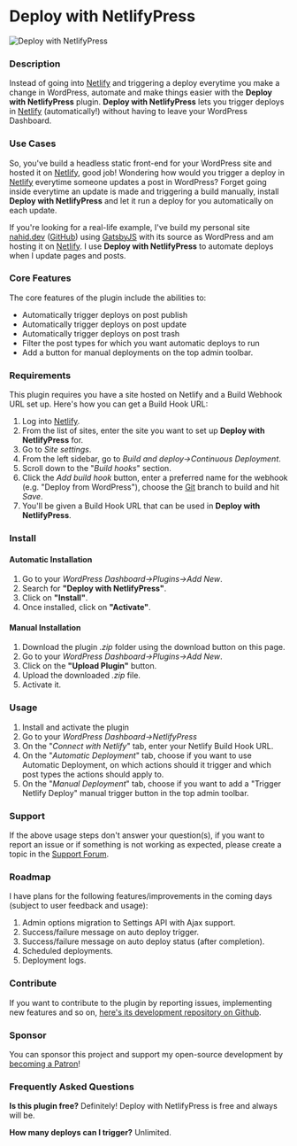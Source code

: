 # Deploy with NetlifyPress

![Deploy with NetlifyPress](http://ps.w.org/deploy-netlifypress/assets/banner-1544x500.png)

### Description
Instead of going into [Netlify](https://netlify.com) and triggering a deploy everytime you make a change in WordPress, automate and make things easier with the **Deploy with NetlifyPress** plugin. **Deploy with NetlifyPress** lets you trigger deploys in [Netlify](https://netlify.com) (automatically!) without having to leave your WordPress Dashboard.

### Use Cases
So, you've build a headless static front-end for your WordPress site and hosted it on [Netlify](https://netlify.com), good job! Wondering how would you trigger a deploy in [Netlify](https://netlify.com) everytime someone updates a post in WordPress? Forget going inside everytime an update is made and triggering a build manually, install **Deploy with NetlifyPress** and let it run a deploy for you automatically on each update.

If you're looking for a real-life example, I've build my personal site [nahid.dev](https://nahid.dev) ([GitHub](https://github.com/nfmohit-wpmudev/nahid.dev)) using [GatsbyJS](https://www.gatsbyjs.org/) with its source as WordPress and am hosting it on [Netlify](https://netlify.com). I use **Deploy with NetlifyPress** to automate deploys when I update pages and posts.

### Core Features
The core features of the plugin include the abilities to:
* Automatically trigger deploys on post publish
* Automatically trigger deploys on post update
* Automatically trigger deploys on post trash
* Filter the post types for which you want automatic deploys to run
* Add a button for manual deployments on the top admin toolbar.

### Requirements
This plugin requires you have a site hosted on Netlify and a Build Webhook URL set up. Here's how you can get a Build Hook URL:
1. Log into [Netlify](https://app.netlify.com/).
2. From the list of sites, enter the site you want to set up **Deploy with NetlifyPress** for.
3. Go to *Site settings*.
4. From the left sidebar, go to *Build and deploy→Continuous Deployment*.
5. Scroll down to the "*Build hooks*" section.
6. Click the *Add build hook* button, enter a preferred name for the webhook (e.g. "Deploy from WordPress"), choose the [Git](https://git-scm.com/) branch to build and hit *Save*.
7. You'll be given a Build Hook URL that can be used in **Deploy with NetlifyPress**.

### Install
#### Automatic Installation
1. Go to your *WordPress Dashboard→Plugins→Add New*.
2. Search for **"Deploy with NetlifyPress"**.
3. Click on **"Install"**.
4. Once installed, click on **"Activate"**.

#### Manual Installation
1. Download the plugin *.zip* folder using the download button on this page.
2. Go to your *WordPress Dashboard→Plugins→Add New*.
3. Click on the **"Upload Plugin"** button.
4. Upload the downloaded *.zip* file.
5. Activate it.

### Usage
1. Install and activate the plugin
2. Go to your *WordPress Dashboard→NetlifyPress*
3. On the "*Connect with Netlify*" tab, enter your Netlify Build Hook URL.
4. On the "*Automatic Deployment*" tab, choose if you want to use Automatic Deployment, on which actions should it trigger and which post types the actions should apply to.
5. On the "*Manual Deployment*" tab, choose if you want to add a "Trigger Netlify Deploy" manual trigger button in the top admin toolbar.

### Support
If the above usage steps don't answer your question(s), if you want to report an issue or if something is not working as expected, please create a topic in the [Support Forum](https://wordpress.org/support/plugin/deploy-netlifypress/).

### Roadmap
I have plans for the following features/improvements in the coming days (subject to user feedback and usage):
1. Admin options migration to Settings API with Ajax support.
2. Success/failure message on auto deploy trigger.
3. Success/failure message on auto deploy status (after completion).
4. Scheduled deployments.
5. Deployment logs.

### Contribute
If you want to contribute to the plugin by reporting issues, implementing new features and so on, [here's its development repository on Github](https://github.com/nfmohit-wpmudev/deploy-netlifypress).

### Sponsor
You can sponsor this project and support my open-source development by [becoming a Patron](https://www.patreon.com/nfmohit)!

### Frequently Asked Questions

**Is this plugin free?**
Definitely! Deploy with NetlifyPress is free and always will be.

**How many deploys can I trigger?**
Unlimited.
